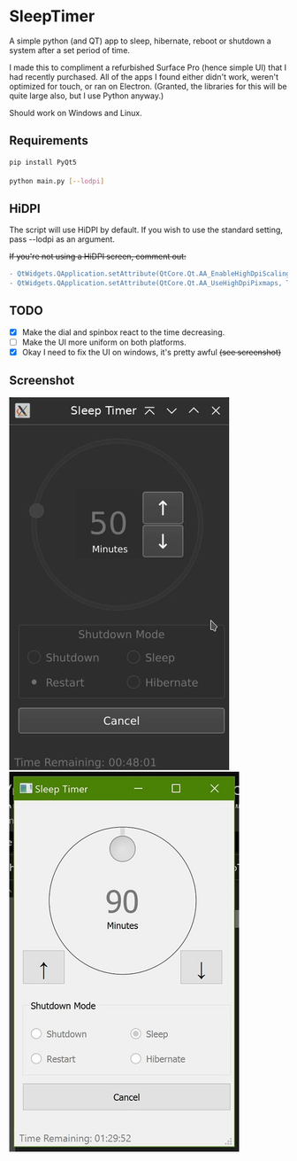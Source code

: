 # SleepTimer

A simple python (and QT) app to sleep, hibernate, reboot or shutdown a system after a set period of time.

I made this to compliment a refurbished Surface Pro (hence simple UI) that I had recently purchased. All of the apps I found either didn't work, weren't optimized for touch, or ran on Electron. (Granted, the libraries for this will be quite large also, but I use Python anyway.)

Should work on Windows and Linux. 

## Requirements
```bash
pip install PyQt5

python main.py [--lodpi]
```

## HiDPI

The script will use HiDPI by default. If you wish to use the standard setting, pass --lodpi as an argument.

~~If you're not using a HiDPI screen, comment out:~~

```diff
- QtWidgets.QApplication.setAttribute(QtCore.Qt.AA_EnableHighDpiScaling, True) #enable highdpi scaling
- QtWidgets.QApplication.setAttribute(QtCore.Qt.AA_UseHighDpiPixmaps, True) #use highdpi icons
```

## TODO

- [x] Make the dial and spinbox react to the time decreasing.
- [ ] Make the UI more uniform on both platforms.
- [x] Okay I need to fix the UI on windows, it's pretty awful ~~(see screenshot)~~

## Screenshot

![img](Screenshot.jpg) ![img](ScreenshotWindows.jpg)
